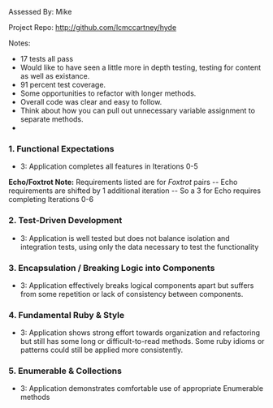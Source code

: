 Assessed By: Mike

Project Repo: http://github.com/lcmccartney/hyde

Notes:

* 17 tests all pass
* Would like to have seen a little more in depth testing, testing for content as well as existance.
* 91 percent test coverage.
* Some opportunities to refactor with longer methods.
* Overall code was clear and easy to follow.
* Think about how you can pull out unnecessary variable assignment to separate methods.
* 

### 1. Functional Expectations

* 3: Application completes all features in Iterations 0-5

**Echo/Foxtrot Note:** Requirements listed are for *Foxtrot* pairs -- Echo requirements are shifted by 1 additional iteration -- So a 3 for Echo requires completing Iterations 0-6

### 2. Test-Driven Development

* 3: Application is well tested but does not balance isolation and integration tests, using only the data necessary to test the functionality

### 3. Encapsulation / Breaking Logic into Components

* 3: Application effectively breaks logical components apart but suffers from some repetition or lack of consistency between components.

### 4. Fundamental Ruby & Style

* 3:  Application shows strong effort towards organization and refactoring but still has some long or difficult-to-read methods. Some ruby idioms or patterns could still be applied more consistently.

### 5. Enumerable & Collections

* 3: Application demonstrates comfortable use of appropriate Enumerable methods
